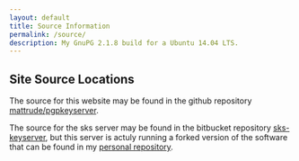 ```yaml
---
layout: default
title: Source Information
permalink: /source/
description: My GnuPG 2.1.8 build for a Ubuntu 14.04 LTS.
---
```


## Site Source Locations
The source for this website may be found in the github repository [mattrude/pgpkeyserver](https://github.com/mattrude/pgpkeyserver#readme).

The source for the sks server may be found in the bitbucket repository [sks-keyserver](https://bitbucket.org/skskeyserver/sks-keyserver/), but this server is actuly running a forked version of the software that can be found in my [personal repository](http://code.mattrude.com/openpgp/sks-keyserver).

